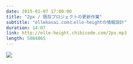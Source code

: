 ```yaml
---
date: 2015-01-07 17:00:00
title: "2px / 既存プロジェクトの更新作業"
subtitle: "ellekasai.comとelle-heightの情報設計"
duration: 14:07
link: http://elle-height.chibicode.com/2px.mp3
length: 5084865
---
```


![](http://cl.ly/ZDR3/2px.jpg)

<audio preload="none" controls src="http://elle-height.chibicode.com/2px.mp3" style="width: 100%; height: 100%;"></audio>

<p class="text-right space-sm">収録時間: 14:07 / <a href="http://elle-height.chibicode.com/2px.mp3" target="_blank">Download MP3</a></p>

## Notes
* ブログテーマ Shiori
  * プルリクエストが来ていたのでコードレビュー
  * Jekyllのプラグインが使われていて勉強になった
  * もう少し検討してから入れるかどうか決める

* ellekasai.comのポートフォリオページ更新
  * AboutページとTalkページをガッチャンコした
  * コードの階層と情報設計に注意しながら編集
  * プロジェクトが増えてきたらレイアウトも変える予定

* elle-heightの情報設計
  * faviconをカスタマイズした
  * 詳細ページの情報設計を変更した
    * 収録時間､ダウンロード部分をプレーヤーの近くに
    * シェアされた時を考えてタイトルを変更
